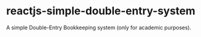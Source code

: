 # reactjs-simple-double-entry-system
A simple Double-Entry Bookkeeping  system (only for academic purposes).
